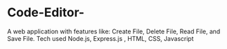 ﻿# Code-Editor-
A web application with features like: Create File, Delete File, Read File, and Save File.
Tech used Node.js, Express.js , HTML, CSS, Javascript
